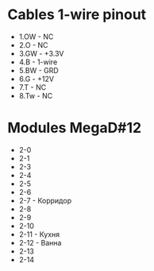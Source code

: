 # Cables 1-wire pinout

- 1.OW  - NC
- 2.O   - NC
- 3.GW  - +3.3V
- 4.B   - 1-wire
- 5.BW  - GRD
- 6.G   - +12V
- 7.T   - NC
- 8.Tw  - NC


# Modules MegaD#12
- 2-0
- 2-1
- 2-3
- 2-4
- 2-5
- 2-6
- 2-7 - Корридор
- 2-8 
- 2-9
- 2-10
- 2-11 - Кухня
- 2-12 - Ванна
- 2-13
- 2-14
